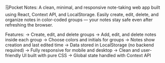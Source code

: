 🗒️Pocket Notes:
A clean, minimal, and responsive note-taking web app built using React, Context API, and LocalStorage.
Easily create, edit, delete, and organize notes in color-coded groups — your notes stay safe even after refreshing the browser.

Features:
 -> Create, edit, and delete groups
 -> Add, edit, and delete notes inside each group
 -> Choose colors and initials for groups
 -> Notes show creation and last edited time
 -> Data stored in LocalStorage (no backend required)
 -> Fully responsive for mobile and desktop
 -> Clean and user-friendly UI built with pure CSS
 -> Global state handled with Context API
 